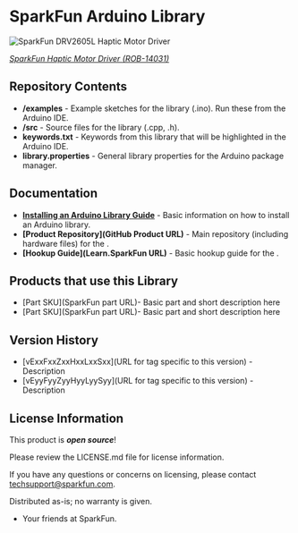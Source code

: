 SparkFun <PRODUCT NAME> Arduino Library
========================================
![SparkFun DRV2605L Haptic Motor Driver](https://cdn.sparkfun.com/assets/parts/1/1/8/4/7/14031-01.jpg)

[*SparkFun Haptic Motor Driver  (ROB-14031)*](https://www.sparkfun.com/products/14031)

<Library for the DRV2605L.>

Repository Contents
-------------------

* **/examples** - Example sketches for the library (.ino). Run these from the Arduino IDE. 
* **/src** - Source files for the library (.cpp, .h).
* **keywords.txt** - Keywords from this library that will be highlighted in the Arduino IDE. 
* **library.properties** - General library properties for the Arduino package manager. 

Documentation
--------------

* **[Installing an Arduino Library Guide](https://learn.sparkfun.com/tutorials/installing-an-arduino-library)** - Basic information on how to install an Arduino library.
* **[Product Repository](GitHub Product URL)** - Main repository (including hardware files) for the <PRODUCT NAME>.
* **[Hookup Guide](Learn.SparkFun URL)** - Basic hookup guide for the <PRODUCT NAME>.

Products that use this Library 
---------------------------------

* [Part SKU](SparkFun part URL)- Basic part and short description here
* [Part SKU](SparkFun part URL)- Basic part and short description here

Version History
---------------

* [vExxFxxZxxHxxLxxSxx](URL for tag specific to this version) - Description 
* [vEyyFyyZyyHyyLyySyy](URL for tag specific to this version) - Description

License Information
-------------------

This product is _**open source**_! 

Please review the LICENSE.md file for license information. 

If you have any questions or concerns on licensing, please contact techsupport@sparkfun.com.

Distributed as-is; no warranty is given.

- Your friends at SparkFun.

_<COLLABORATION CREDIT>_
